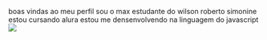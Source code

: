 boas vindas ao meu perfil
sou o max estudante do wilson roberto simonine
estou cursando alura
estou me densenvolvendo na linguagem do javascript
![](https://gifs.eco.br/wp-content/uploads/2021/09/imagens-e-gifs-do-corinthians-6.gif)
